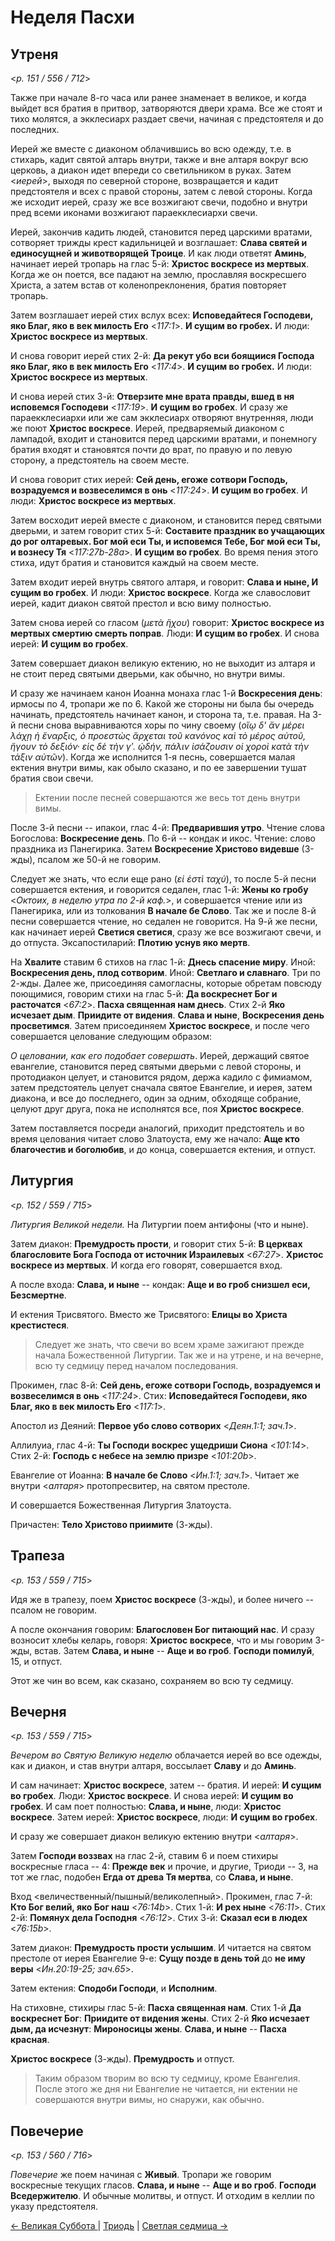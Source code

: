 
# Неделя Пасхи

## Утреня

<*p. 151 / 556 / 712*>

Также при начале 8-го часа или ранее знаменает в великое, и когда выйдет вся братия в притвор, 
затворяются двери храма. Все же стоят и тихо молятся, а экклесиарх раздает свечи, начиная 
с предстоятеля и до последних.  

Иерей же вместе с диаконом облачившись во всю одежду, т.е. в стихарь, кадит святой алтарь 
внутри, также и вне алтаря вокруг всю церковь, а диакон идет впереди со светильником в руках. 
Затем <*иерей*>, выходя по северной стороне, возвращается и кадит предстоятеля и всех 
с правой стороны, затем с левой стороны. Когда же исходит иерей, сразу же все возжигают 
свечи, подобно и внутри пред всеми иконами возжигают параекклесиархи свечи. 

Иерей, закончив кадить людей, становится перед царскими вратами, сотворяет трижды крест 
кадильницей и возглашает: **Слава святей и единосущней и животворящей Троице**. 
И как люди ответят **Аминь**, начинает иерей тропарь на глас 5-й: 
**Христос воскресе из мертвых**. Когда же он поется, все падают на землю, прославляя 
воскресшего Христа, а затем встав от коленопреклонения, братия повторяет тропарь. 

Затем возглашает иерей стих вслух всех: **Исповедайтеся Господеви, яко Благ, яко в век милость Его** <*117:1*>. 
**И сущим во гробех.** И люди: **Христос воскресе из мертвых**. 

И снова говорит иерей стих 2-й: **Да рекут убо вси боящиися Господа яко Благ, яко в век милость Его** <*117:4*>. 
**И сущим во гробех.** И люди: **Христос воскресе из мертвых**.
 
И снова иерей стих 3-й: **Отверзите мне врата правды, вшед в ня исповемся Господеви** <*117:19*>. 
**И сущим во гробех**. И сразу же параекклесиархи или же сам экклесиарх отворяют внутренняя, 
люди же поют **Христос воскресе**. Иерей, предваряемый диаконом с лампадой, входит и становится 
перед царскими вратами, и понемногу братия входят и становятся почти до врат, по правую и по левую сторону, 
а предстоятель на своем месте. 

И снова говорит стих иерей: **Сей день, eгоже сотвори Господь, возрадуемся и возвеселимся в онь** <*117:24*>. 
**И сущим во гробех**. И люди: **Христос воскресе из мертвых**. 

Затем восходит иерей вместе с диаконом, и становится перед святыми дверьми, и затем говорит стих 5-й: 
**Составите праздник во учащающих до рог олтаревых. Бог мой еси Ты, и исповемся Тебе, Бог мой еси Ты, 
и вознесу Тя** <*117:27b-28a*>. **И сущим во гробех**. Во время пения этого стиха, идут братия и становится 
каждый на своем месте. 

Затем входит иерей внутрь святого алтаря, и говорит: **Слава и ныне, И сущим во гробех**. 
И люди: **Христос воскресе**. Когда же славословит иерей, кадит диакон святой престол 
и всю виму полностью. 

Затем снова иерей со гласом (*μετὰ ἥχου*) говорит: **Христос воскресе из мертвых смертию смерть поправ**. 
Люди: **И сущим во гробех**. И снова иерей: **И сущим во гробех**.

Затем совершает диакон великую ектению, но не выходит из алтаря и не стоит перед святыми 
дверьми, как обычно, но внутри вимы.

И сразу же начинаем канон Иоанна монаха глас 1-й **Воскресения день**: ирмосы по 4, 
тропари же по 6. Какой же стороны ни была бы очередь начинать, предстоятель начинает 
канон, и сторона та, т.е. правая. На 3-й песни снова выравниваются хоры по чину своему 
(*οἵῳ δ' ἄν μέρει λάχῃ ἡ ἔναρξις, ὁ προεστὼς ἄρχεται τοῦ κανόνος καὶ τὸ μέρος αὐτοῦ, 
ἤγουν τὸ δεξιόν· εἰς δὲ τὴν γʹ. ᾠδήν, πάλιν ἰσάζουσιν οἱ χοροὶ κατὰ τὴν τάξιν αὐτῶν*).
Когда же исполнится 1-я песнь, совершается малая ектения внутри вимы, как обыло сказано, 
и по ее завершении тушат братия свои свечи. 

> Ектении после песней совершаются же весь тот день внутри вимы.

После 3-й песни -- ипакои, глас 4-й: **Предварившия утро**. Чтение слова Богослова: 
**Воскресение день**.
По 6-й -- кондак и икос. Чтение: слово праздника из Панегирика. 
Затем **Воскресение Христово видевше** (3-жды), псалом же 50-й не говорим.

Следует же знать, что если еще рано (*εἰ ἐστὶ ταχύ*), то после 5-й песни совершается ектения, 
и говорится седален, глас 1-й: **Жены ко гробу** <*Октоих, в неделю утра по 2-й каф.*>, 
и совершается чтение или из Панегирика, или из толкования **В начале бе Слово**. 
Так же и после 8-й песни совершается чтение, но седален не говорится.
На 9-й же песни, как начинает иерей **Светися светися**, сразу же все возжигают свечи, и до отпуста.
Эксапостиларий: **Плотию уснув яко мертв**.

На **Хвалите** ставим 6 стихов на глас 1-й: **Днесь спасение миру**. 
Иной: **Воскресения день, плод сотворим**. 
Иной: **Светлаго и славнаго**. Три по 2-жды. 
Далее же, присоединяя самогласны, которые обретам повсюду поющимися, говорим стихи 
на глас 5-й: **Да воскреснет Бог и расточатся** <*67:2*>. **Пасха священная нам днесь**.
Стих 2-й **Яко исчезает дым**. **Приидите от видения**. 
**Слава и ныне**, **Воскресения день просветимся**.
Затем присоединяем **Христос воскресе**, и после чего совершается целование следующим образом:

*О целовании, как его подобает совершать*.
Иерей, держащий святое евангелие, становится перед святыми дверьми с левой стороны,
и протодиакон целует, и становится рядом, держа кадило с фимиамом,
затем предстоятель целует сначала святое Евангелие, и иерея, затем диакона,
и все до последнего, один за одним, обходяще собрание, целуют друг друга,
пока не исполнятся все, поя **Христос воскресе**.

Затем поставляется посреди аналогий, приходит предстоятель и во время
целования читает слово Златоуста, ему же начало: **Аще кто благочестив и боголюбив**,
и до конца, совершается ектения, и отпуст.

## Литургия

<*p. 152 / 559 / 715*>

*Литургия Великой недели.* На Литургии поем антифоны (что и ныне). 

Затем диакон: **Премудрость прости**, и говорит стих 5-й: 
**В церквах благословите Бога Господа от источник Израилевых** <*67:27*>. 
**Христос воскресе из мертвых**. И когда его говорят, совершается вход. 

А после входа: **Слава, и ныне** -- кондак: **Аще и во гроб снизшел еси, Безсмертне**. 

И ектения Трисвятого. Вместо же Трисвятого: **Елицы во Христа крестистеся**.

> Следует же знать, что свечи во всем храме зажигают прежде начала Божественной Литургии.
> Так же и на утрене, и на вечерне, всю ту седмицу перед началом последования.

Прокимен, глас 8-й: **Сей день, eгоже сотвори Господь, возрадуемся и возвеселимся в онь** <*117:24*>. 
Стих: **Исповедайтеся Господеви, яко Благ, яко в век милость Его** <*117:1*>.

Апостол из Деяний: **Первое убо слово сотворих** <*Деян.1:1; зач.1*>. 

Аллилуиа, глас 4-й: **Ты Господи воскрес ущедриши Сиона** <*101:14*>. 
Стих 2-й: **Господь с небесе на землю призре** <*101:20b*>.

Евангелие от Иоанна: **В начале бе Слово** <*Ин.1:1; зач.1*>. 
Читает же внутри <*алтаря*> протопресвитер, на святом престоле. 

И совершается Божественная Литургия Златоуста. 

Причастен: **Тело Христово приимите** (3-жды).

## Трапеза

<*p. 153 / 559 / 715*>

Идя же в трапезу, поем **Христос воскресе** (3-жды), и более ничего -- псалом не говорим.

А после окончания говорим: **Благословен Бог питающий нас**. И сразу возносит хлебы 
келарь, говоря: **Христос воскресе**, что и мы говорим 3-жды, встав. 
Затем **Слава, и ныне** -- **Аще и во гроб**.
**Господи помилуй**, 15, и отпуст. 

Этот же чин во всем, как сказано, сохраняем во всю ту седмицу.

## Вечерня

<*p. 153 / 559 / 715*>

*Вечером во Святую Великую неделю* облачается иерей во все одежды, как и диакон, 
и став внутри алтаря, воссылает **Славу** и до **Аминь**. 

И сам начинает: **Христос воскресе**, затем -- братия. 
И иерей: **И сущим во гробех**. Люди: **Христос воскресе**. 
И снова иерей: **И сущим во гробех**. 
И сам поет полностью: **Слава, и ныне**, люди: **Христос воскресе**. 
Затем иерей: **Христос воскресе**, люди: **И сущим во гробех**. 

И сразу же совершает диакон великую ектению внутри <*алтаря*>.

Затем **Господи воззвах** на глас 2-й, ставим 6 и поем стихиры воскресные гласа -- 4: 
**Прежде век** и прочие, и другие, Триоди -- 3, на тот же глас, подобен **Егда от древа Тя мертва**, 
со **Слава, и ныне**.

Вход <величественный/пышный/великолепный>. 
Прокимен, глас 7-й: **Кто Бог велий, яко Бог наш** <*76:14b*>.
Стих 1-й: **И рех ныне** <*76:11*>.
Стих 2-й: **Помянух дела Господня** <*76:12*>. 
Стих 3-й: **Сказал еси в людех** <*76:15b*>.

Затем диакон: **Премудрость прости услышим**. И читается на святом престоле от иерея 
Евангелие 9-е: **Сущу позде в день той** до **не иму веры** <*Ин.20:19-25; зач.65*>.

Затем ектения: **Сподоби Господи**, и **Исполним**.

На стиховне, стихиры глас 5-й: **Пасха священная нам**. 
Стих 1-й **Да воскреснет Бог**: **Приидите от видения жены**. 
Стих 2-й **Яко исчезает дым, да исчезнут**: **Мироносицы жены**.
**Слава, и ныне** -- **Пасха красная**. 

**Христос воскресе** (3-жды). **Премудрость** и отпуст.

> Таким образом творим во всю ту седмицу, кроме Евангелия. 
> После этого же дня ни Евангелие не читается, ни ектении не совершаются внутри вимы, 
> но снаружи, как обычно.

## Повечерие

<*p. 153 / 560 / 716*>

*Повечерие* же поем начиная с **Живый**. Тропари же говорим воскресные
текущих гласов. **Слава, и ныне** -- **Аще и во гроб**. 
**Господи Вседержителю**. И обычные молитвы, и отпуст. 
И отходим в келлии по указу предстоятеля.

[← Великая Суббота ](A_24_EUR_great_saturday.md) | [Триодь](README.md) | [Светлая седмица →](B_02_EUR_easter_week.ru.md)
